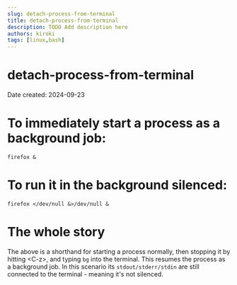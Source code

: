 ```yaml
---
slug: detach-process-from-terminal
title: detach-process-from-terminal
description: TODO Add description here
authors: kiroki
tags: [linux,bash]
---
```


# detach-process-from-terminal

Date created: 2024-09-23

# To immediately start a process as a background job:

```shell-session
firefox &
```

# To run it in the background silenced:

```shell-session
firefox </dev/null &>/dev/null &
```

# The whole story

The above is a shorthand for starting a process normally, then stopping it by
hitting \<C-z\>, and typing `bg` into the terminal. This resumes the process as a
background job. In this scenario its `stdout/stderr/stdin` are still connected
to the terminal - meaning it's not silenced.
